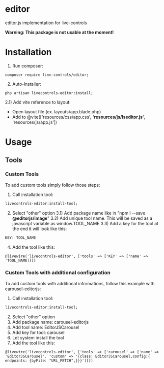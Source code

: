 # editor
 editor.js implementation for live-controls

**Warning: This package is not usable at the moment!**

# Installation
1) Run composer:
```
composer require live-controls/editor;
```

2) Auto-Installer:
```
php artisan livecontrols-editor:install;
```

2.1) Add vite reference to layout:
- Open layout file (ex. layouts/app.blade.php)
- Add to @vite(['resources/css/app.css', **'resources/js/lseditor.js'**, 'resources/js/app.js'])

# Usage
## Tools
### Custom Tools
To add custom tools simply follow those steps:
1) Call installation tool:
```ps
livecontrols-editor:install-tool;
```
2) Select "other" option
3.1) Add package name like in "npm i --save **@editorjs/image**"
3.2) Add unique tool name. This will be saved as a javascript variable as window.TOOL_NAME
3.3) Add a key for the tool at the end it will look like this:
```ps
KEY: TOOL_NAME
```
4) Add the tool like this:
```
@livewire('livecontrols-editor', ['tools' => ['KEY' => ['name' => 'TOOL_NAME]]])

```

### Custom Tools with additional configuration
To add custom tools with additional informations, follow this example with carousel-editorjs:
1) Call installation tool:
```ps
livecontrols-editor:install-tool;
```
2) Select "other" option
3) Add package name: carousel-editorjs
4) Add tool name: EditorJSCarousel
5) Add key for tool: carousel
6) Let system install the tool
7) Add the tool like this:
```blade
@livewire('livecontrols-editor', ['tools' => ['carousel' => ['name' => 'EditorJSCarousel', 'custom' => '{class: EditorJSCarousel,config:{ endpoints: {byFile: "URL_FETCH",}}}']]])
```